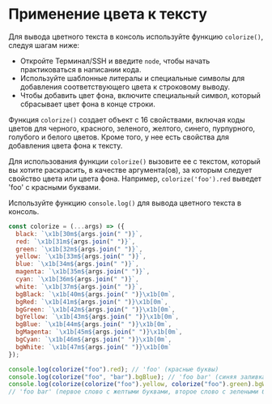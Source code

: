 # Применение цвета к тексту

Для вывода цветного текста в консоль используйте функцию `colorize()`, следуя шагам ниже:

- Откройте Терминал/SSH и введите `node`, чтобы начать практиковаться в написании кода.
- Используйте шаблонные литералы и специальные символы для добавления соответствующего цвета к строковому выводу.
- Чтобы добавить цвет фона, включите специальный символ, который сбрасывает цвет фона в конце строки.

Функция `colorize()` создает объект с 16 свойствами, включая коды цветов для черного, красного, зеленого, желтого, синего, пурпурного, голубого и белого цветов. Кроме того, у нее есть свойства для добавления цвета фона к тексту.

Для использования функции `colorize()` вызовите ее с текстом, который вы хотите раскрасить, в качестве аргумента(ов), за которым следует свойство цвета или цвета фона. Например, `colorize('foo').red` выведет 'foo' с красными буквами.

Используйте функцию `console.log()` для вывода цветного текста в консоль.

```js
const colorize = (...args) => ({
  black: `\x1b[30m${args.join(" ")}`,
  red: `\x1b[31m${args.join(" ")}`,
  green: `\x1b[32m${args.join(" ")}`,
  yellow: `\x1b[33m${args.join(" ")}`,
  blue: `\x1b[34m${args.join(" ")}`,
  magenta: `\x1b[35m${args.join(" ")}`,
  cyan: `\x1b[36m${args.join(" ")}`,
  white: `\x1b[37m${args.join(" ")}`,
  bgBlack: `\x1b[40m${args.join(" ")}\x1b[0m`,
  bgRed: `\x1b[41m${args.join(" ")}\x1b[0m`,
  bgGreen: `\x1b[42m${args.join(" ")}\x1b[0m`,
  bgYellow: `\x1b[43m${args.join(" ")}\x1b[0m`,
  bgBlue: `\x1b[44m${args.join(" ")}\x1b[0m`,
  bgMagenta: `\x1b[45m${args.join(" ")}\x1b[0m`,
  bgCyan: `\x1b[46m${args.join(" ")}\x1b[0m`,
  bgWhite: `\x1b[47m${args.join(" ")}\x1b[0m`
});
```

```js
console.log(colorize("foo").red); // 'foo' (красные буквы)
console.log(colorize("foo", "bar").bgBlue); // 'foo bar' (синяя заливка)
console.log(colorize(colorize("foo").yellow, colorize("foo").green).bgWhite);
// 'foo bar' (первое слово с желтыми буквами, второе слово с зелеными буквами, белая заливка для обоих)
```
